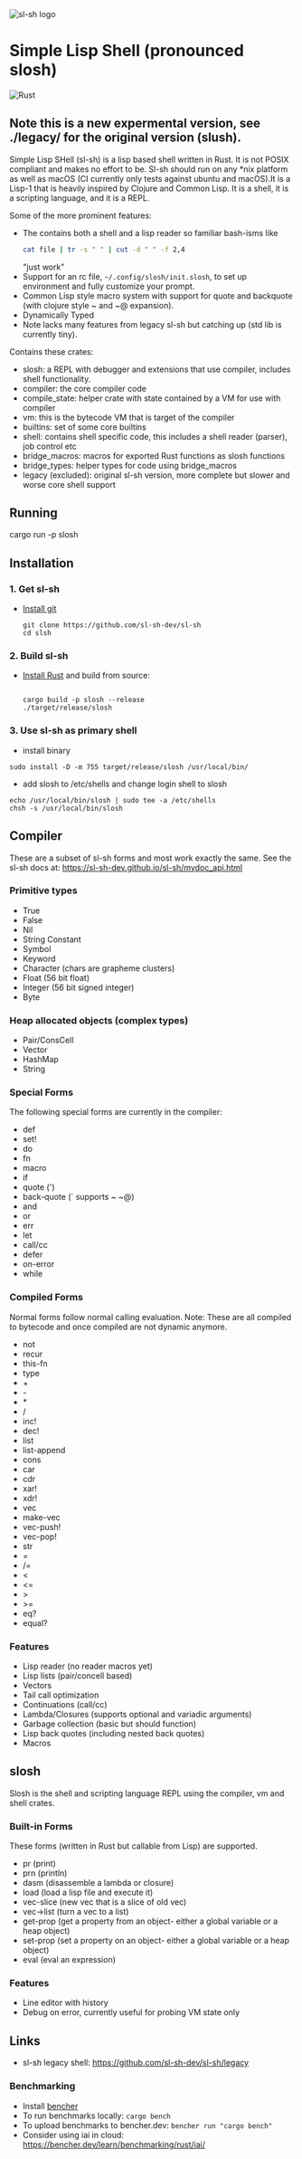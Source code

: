 <img src="https://sl-sh-dev.github.io/sl-sh/images/sl-sh-ascii-logo.png" alt="sl-sh logo" style="max-width:100%;">

# Simple Lisp Shell (pronounced slosh)

![Rust](https://github.com/sl-sh-dev/sl-sh/workflows/Rust/badge.svg?branch=master)

## Note this is a new expermental version, see ./legacy/ for the original version (slush).

Simple Lisp SHell (sl-sh) is a lisp based shell written in Rust. It is not POSIX
compliant and makes no effort to be. Sl-sh should run on any *nix platform as
well as macOS (CI currently only tests against ubuntu and macOS).It is a Lisp-1
that is heavily inspired by Clojure and Common Lisp. It is a shell, it is a
scripting language, and it is a REPL.

Some of the more prominent features:

* The contains both a shell and a lisp reader so familiar bash-isms like
    ```bash
    cat file | tr -s " " | cut -d " " -f 2,4
    ```
    "just work"
* Support for an rc file, ```~/.config/slosh/init.slosh```, to set up environment and fully customize your prompt.
* Common Lisp style macro system with support for quote and backquote (with clojure style ~ and ~@ expansion).
* Dynamically Typed
* Note lacks many features from legacy sl-sh but catching up (std lib is currently tiny).


Contains these crates:
- slosh: a REPL with debugger and extensions that use compiler, includes shell functionality.
- compiler: the core compiler code
- compile_state: helper crate with state contained by a VM for use with compiler
- vm: this is the bytecode VM that is target of the compiler
- builtins: set of some core builtins
- shell: contains shell specific code, this includes a shell reader (parser), job control etc
- bridge_macros: macros for exported Rust functions as slosh functions
- bridge_types: helper types for code using bridge_macros
- legacy (excluded): original sl-sh version, more complete but slower and worse core shell support

## Running
cargo run -p slosh

## Installation 

### 1. Get sl-sh
- [Install git](https://git-scm.com/book/en/v2/Getting-Started-Installing-Git)
    ```
    git clone https://github.com/sl-sh-dev/sl-sh
    cd slsh
    ```

### 2. Build sl-sh
- [Install Rust](https://www.rust-lang.org/tools/install) and build from source:
    ```

    cargo build -p slosh --release
    ./target/release/slosh
    ```

### 3. Use sl-sh as primary shell
- install binary
```
sudo install -D -m 755 target/release/slosh /usr/local/bin/
```
- add slosh to /etc/shells and change login shell to slosh
```
echo /usr/local/bin/slosh | sudo tee -a /etc/shells
chsh -s /usr/local/bin/slosh
```

## Compiler
These are a subset of sl-sh forms and most work exactly the same.  See the
sl-sh docs at:
https://sl-sh-dev.github.io/sl-sh/mydoc_api.html

### Primitive types
- True
- False
- Nil
- String Constant
- Symbol
- Keyword
- Character (chars are grapheme clusters)
- Float (56 bit float)
- Integer (56 bit signed integer)
- Byte

### Heap allocated objects (complex types)
- Pair/ConsCell
- Vector
- HashMap
- String

### Special Forms
The following special forms are currently in the compiler:
- def
- set!
- do
- fn
- macro
- if
- quote (')
- back-quote (` supports ~ ~@)
- and
- or
- err
- let
- call/cc
- defer
- on-error
- while

### Compiled Forms
Normal forms follow normal calling evaluation.
Note: These are all compiled to bytecode and once compiled are not dynamic anymore.
- not
- recur
- this-fn
- type
- \+
- \-
- \*
- /
- inc!
- dec!
- list
- list-append
- cons
- car
- cdr
- xar!
- xdr!
- vec
- make-vec
- vec-push!
- vec-pop!
- str
- =
- /=
- <
- <=
- \>
- \>=
- eq?
- equal?

### Features
- Lisp reader (no reader macros yet)
- Lisp lists (pair/concell based)
- Vectors
- Tail call optimization
- Continuations (call/cc)
- Lambda/Closures (supports optional and variadic arguments)
- Garbage collection (basic but should function)
- Lisp back quotes (including nested back quotes)
- Macros

## slosh
Slosh is the shell and scripting language REPL using the compiler, vm and shell crates.

### Built-in Forms
These forms (written in Rust but callable from Lisp) are supported.
- pr (print)
- prn (println)
- dasm (disassemble a lambda or closure)
- load (load a lisp file and execute it)
- vec-slice (new vec that is a slice of old vec)
- vec->list (turn a vec to a list)
- get-prop (get a property from an object- either a global variable or a heap object)
- set-prop (set a property on an object- either a global variable or a heap object)
- eval (eval an expression)

### Features
- Line editor with history
- Debug on error, currently useful for probing VM state only

## Links
- sl-sh legacy shell: https://github.com/sl-sh-dev/sl-sh/legacy

### Benchmarking
 - Install [bencher](https://bencher.dev/docs/tutorial/quick-start/)
 - To run benchmarks locally: `cargo bench`
 - To upload benchmarks to bencher.dev: `bencher run "cargo bench"`
 - Consider using iai in cloud: https://bencher.dev/learn/benchmarking/rust/iai/
